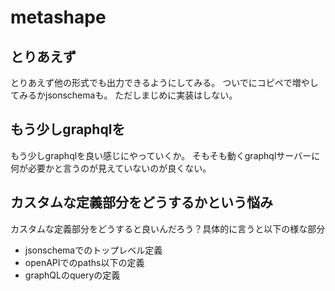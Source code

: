 # metashape

## とりあえず

とりあえず他の形式でも出力できるようにしてみる。
ついでにコピペで増やしてみるかjsonschemaも。
ただしまじめに実装はしない。

## もう少しgraphqlを

もう少しgraphqlを良い感じにやっていくか。
そもそも動くgraphqlサーバーに何が必要かと言うのが見えていないのが良くない。

## カスタムな定義部分をどうするかという悩み

カスタムな定義部分をどうすると良いんだろう？具体的に言うと以下の様な部分

- jsonschemaでのトップレベル定義
- openAPIでのpaths以下の定義
- graphQLのqueryの定義


